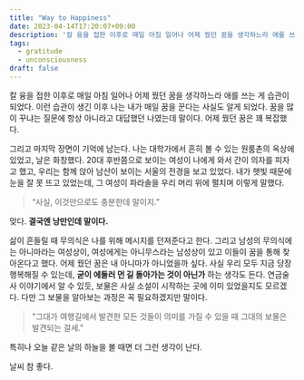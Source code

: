 ```yaml
---
title: "Way to Happiness"
date: 2023-04-14T17:20:07+09:00
description: '칼 융을 접한 이후로 매일 아침 일어나 어제 꿨던 꿈을 생각하느라 애를 쓰는 게 습관이 되었다. 이런 습관이 생긴 이후 나는 내가 매일 꿈을 꾼다는 사실도 알게 되었다. 꿈을 많이 꾸냐는 질문에 항상 아니라고 대답했던 나였는데 말이다.'
tags:
  - gratitude
  - unconsciousness
draft: false
---
```


칼 융을 접한 이후로 매일 아침 일어나 어제 꿨던 꿈을 생각하느라 애를 쓰는 게 습관이 되었다.
이런 습관이 생긴 이후 나는 내가 매일 꿈을 꾼다는 사실도 알게 되었다.
꿈을 많이 꾸냐는 질문에 항상 아니라고 대답했던 나였는데 말이다. 어제 꿨던 꿈은 꽤 복잡했다.


그리고 마지막 장면이 기억에 남는다. 나는 대학가에서 흔히 볼 수 있는 원룸촌의 옥상에 있었고, 날은 화창했다.
20대 후반쯤으로 보이는 여성이 나에게 와서 간이 의자를 피자고 했고, 우리는 함께 앉아 남산이 보이는 서울의 전경을 보고 있었다.
내가 햇빛 때문에 눈을 잘 못 뜨고 있었는데, 그 여성이 파라솔을 우리 머리 위에 펼치며 이렇게 말했다.

> “사실, 이것만으로도 충분한데 말이지.”

맞다. **결국엔 낭만인데 말이다.**

삶이 흔들릴 때 무의식은 나를 위해 메시지를 던져준다고 한다. 그리고 남성의 무의식에는 아니마라는 여성상이, 여성에게는 아니무스라는 남성상이 있고 이들이 꿈을 통해 찾아온다고 했다.
어제 꿨던 꿈은 내 아니마가 아니었을까 싶다. 사실 우리 모두 지금 당장 행복해질 수 있는데, **굳이 에둘러 먼 길 돌아가는 것이 아닌가** 하는 생각도 든다.
연금술사 이야기에서 알 수 있듯, 보물은 사실 소설이 시작하는 곳에 이미 있었을지도 모르겠다. 다만 그 보물을 알아보는 과정은 꼭 필요하겠지만 말이다.

> "그대가 여행길에서 발견한 모든 것들이 의미를 가질 수 있을 때 그대의 보물은 발견되는 걸세."

특히나 오늘 같은 날의 하늘을 볼 때면 더 그런 생각이 난다.

날씨 참 좋다.